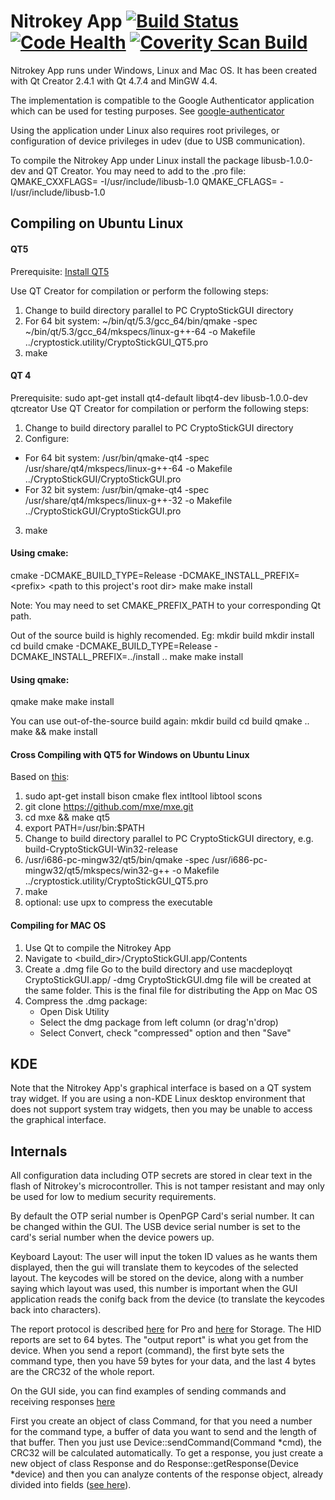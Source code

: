 Nitrokey App [![Build Status](https://travis-ci.org/Nitrokey/nitrokey-app.png?branch=master)](https://travis-ci.org/Nitrokey/nitrokey-app)  [![Code Health](https://landscape.io/github/Nitrokey/nitrokey-app/master/landscape.svg?style=flat)](https://landscape.io/github/Nitrokey/nitrokey-app/master)  [![Coverity Scan Build](https://scan.coverity.com/projects/4744/badge.svg)](https://scan.coverity.com/projects/4744)
============
Nitrokey App runs under Windows, Linux and Mac OS. It has been created with Qt Creator 2.4.1 with Qt 4.7.4 and MinGW 4.4.

The implementation is compatible to the Google Authenticator application which can be used for testing purposes. See [google-authenticator](http://google-authenticator.googlecode.com/git/libpam/totp.html)

Using the application under Linux also requires root privileges, or configuration of device privileges in udev (due to USB communication).

To compile the Nitrokey App under Linux install the package libusb-1.0.0-dev and QT Creator. You may need to add to the .pro file:
QMAKE_CXXFLAGS= -I/usr/include/libusb-1.0
QMAKE_CFLAGS= -I/usr/include/libusb-1.0

Compiling on Ubuntu Linux
-------------------------
#### QT5
Prerequisite: [Install QT5](https://qt-project.org/wiki/Install_Qt_5_on_Ubuntu)

Use QT Creator for compilation or perform the following steps:

1. Change to build directory parallel to PC CryptoStickGUI directory
2. For 64 bit system: 
   ~/bin/qt/5.3/gcc_64/bin/qmake -spec  ~/bin/qt/5.3/gcc_64/mkspecs/linux-g++-64 -o Makefile ../cryptostick.utility/CryptoStickGUI_QT5.pro
3. make

#### QT 4
Prerequisite: sudo apt-get install qt4-default libqt4-dev libusb-1.0.0-dev qtcreator
Use QT Creator for compilation or perform the following steps:

1. Change to build directory parallel to PC CryptoStickGUI directory
2. Configure:
  * For 64 bit system: 
  /usr/bin/qmake-qt4 -spec /usr/share/qt4/mkspecs/linux-g++-64 -o Makefile ../CryptoStickGUI/CryptoStickGUI.pro
  * For 32 bit system: /usr/bin/qmake-qt4 -spec /usr/share/qt4/mkspecs/linux-g++-32 -o Makefile ../CryptoStickGUI/CryptoStickGUI.pro
3. make


#### Using cmake:
cmake -DCMAKE_BUILD_TYPE=Release -DCMAKE_INSTALL_PREFIX=\<prefix\> \<path to this project's root dir\>
make
make install

Note: You may need to set CMAKE_PREFIX_PATH to your corresponding Qt path.

Out of the source build is highly recomended. Eg:
mkdir build
mkdir install
cd build
cmake -DCMAKE_BUILD_TYPE=Release -DCMAKE_INSTALL_PREFIX=../install ..
make
make install

#### Using qmake:
qmake
make
make install

You can use out-of-the-source build again:
mkdir build
cd build
qmake ..
make && make install

#### Cross Compiling with QT5 for Windows on Ubuntu Linux
Based on [this](https://stackoverflow.com/questions/10934683/how-do-i-configure-qt-for-cross-compilation-from-linux-to-windows-target):

1. sudo apt-get install bison cmake flex intltool libtool scons
2. git clone https://github.com/mxe/mxe.git
3. cd mxe && make qt5
4. export PATH=<mxe root>/usr/bin:$PATH
5. Change to build directory parallel to PC CryptoStickGUI directory, e.g. build-CryptoStickGUI-Win32-release
6. <mxe root>/usr/i686-pc-mingw32/qt5/bin/qmake -spec <mxe root>/usr/i686-pc-mingw32/qt5/mkspecs/win32-g++ -o Makefile ../cryptostick.utility/CryptoStickGUI_QT5.pro
7. make
8. optional: use upx to compress the executable


#### Compiling for MAC OS
1. Use Qt to compile the Nitrokey App
2. Navigate to <build_dir>/CryptoStickGUI.app/Contents
3. Create a .dmg file
   Go to the build directory and use
     macdeployqt CryptoStickGUI.app/ -dmg
   CryptoStickGUI.dmg file will be created at the same folder. This is the final file for distributing the App on Mac OS
4. Compress the .dmg package:
   * Open Disk Utility
   * Select the dmg package from left column (or drag'n'drop)
   * Select Convert, check "compressed" option and then "Save"


KDE
---

Note that the Nitrokey App's graphical interface is based on a QT system tray widget. If you are using a non-KDE Linux desktop environment that does not support system tray widgets, then you may be unable to access the graphical interface.


Internals
---------
All configuration data including OTP secrets are stored in clear text in the flash of Nitrokey's microcontroller. This is not tamper resistant and may only be used for low to medium security requirements.

By default the OTP serial number is OpenPGP Card's serial number. It can be changed within the GUI. The USB device serial number is set to the card's serial number when the device powers up.

Keyboard Layout: The user will input the token ID values as he wants them displayed, then the gui will translate them to keycodes of the selected layout. The keycodes will be stored on the device, along with a number saying which layout was used, this number is important when the GUI application reads the conifg back from the device (to translate the keycodes back into characters).

The report protocol is described [here](https://github.com/Nitrokey/nitrokey-pro-firmware/blob/master/src/INC/report_protocol.h) for Pro and [here](https://github.com/Nitrokey/nitrokey-storage-firmware/blob/master/src/OTP/report_protocol.h) for Storage.
The HID reports are set to 64 bytes. The "output report" is what you get from the device. When you send a report (command), the first byte sets the command type, then you have 59 bytes for your data, and the last 4 bytes are the CRC32 of the whole report.

On the GUI side, you can find examples of sending commands and receiving responses [here](https://github.com/Nitrokey/nitrokey-app/blob/master/device.cpp)

First you create an object of class Command, for that you need a number for the command type, a buffer of data you want to send and the length of that buffer. Then you just use Device::sendCommand(Command *cmd), the CRC32 will be calculated automatically.
To get a response, you just create a new object of class Response and do Response::getResponse(Device *device) and then you can analyze contents of the response object, already divided into fields ([see here](https://github.com/Nitrokey/nitrokey-app/blob/master/response.h)).


